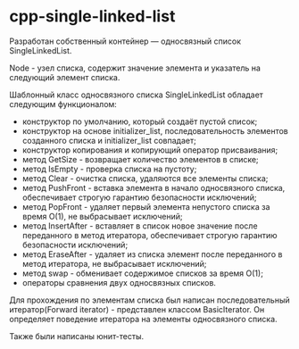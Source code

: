# cpp-single-linked-list

Разработан собственный контейнер — односвязный список SingleLinkedList. 

Node - узел списка, содержит значение элемента и указатель на следующий элемент списка.

Шаблонный класс односвязного списка SingleLinkedList обладает следующим функционалом:
- конструктор по умолчанию, который создаёт пустой список;
- конструктор на основе initializer_list, последовательность элементов созданного списка и initializer_list совпадает;
- конструктор копирования и копирующий оператор присваивания;
- метод GetSize - возвращает количество элементов в списке;
- метод IsEmpty - проверка списка на пустоту;
- метод Clear - очистка списка, удаляются все элементы списка;
- метод PushFront - вставка элемента в начало односвязного списка, обеспечивает строгую гарантию безопасности исключений;
- метод PopFront - удаляет первый элемента непустого списка за время O(1), не выбрасывает исключений;
- метод InsertAfter - вставляет в список новое значение после переданного в метод итератора, обеспечивает строгую гарантию безопасности исключений;
- метод EraseAfter - удаляет из списка элемент после переданного в метод итератора, не выбрасывает исключений;
- метод swap - обменивает содержимое списков за время O(1);
- операторы сравнения двух односвязных списков.

Для прохождения по элементам списка был написан последовательный итератор(Forward iterator) - представлен классом BasicIterator. Он определяет поведение итератора на элементы односвязного списка.

Также были написаны юнит-тесты.
